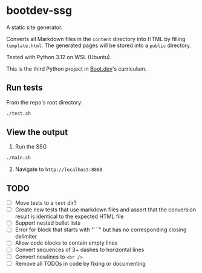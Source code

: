 # bootdev-ssg

A static site generator.

Converts all Markdown files in the `content` directory into HTML by filling `template.html`. The generated pages will be stored into a `public` directory.

Tested with Python 3.12 on WSL (Ubuntu).

This is the third Python project in [Boot.dev](https://www.boot.dev/)'s curriculum.


## Run tests

From the repo's root directory:
```bash
./test.sh
```


## View the output

1. Run the SSG
```bash
./main.sh
```
2. Navigate to `http://localhost:8888`


## TODO

- [ ] Move tests to a `test` dir?
- [ ] Create new tests that use markdown files and assert that the conversion result is identical to the expected HTML file
- [ ] Support nested bullet lists
- [ ] Error for block that starts with "```" but has no corresponding closing delimiter
- [ ] Allow code blocks to contain empty lines
- [ ] Convert sequences of 3+ dashes to horizontal lines
- [ ] Convert newlines to `<br />`
- [ ] Remove all TODOs in code by fixing or documenting